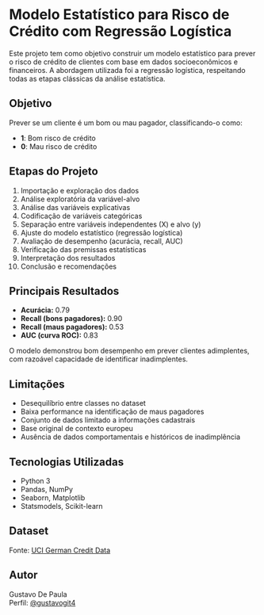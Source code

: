 
# Modelo Estatístico para Risco de Crédito com Regressão Logística

Este projeto tem como objetivo construir um modelo estatístico para prever o risco de crédito de clientes com base em dados socioeconômicos e financeiros. A abordagem utilizada foi a regressão logística, respeitando todas as etapas clássicas da análise estatística.

## Objetivo

Prever se um cliente é um bom ou mau pagador, classificando-o como:

- **1**: Bom risco de crédito
- **0**: Mau risco de crédito

## Etapas do Projeto

1. Importação e exploração dos dados
2. Análise exploratória da variável-alvo
3. Análise das variáveis explicativas
4. Codificação de variáveis categóricas
5. Separação entre variáveis independentes (X) e alvo (y)
6. Ajuste do modelo estatístico (regressão logística)
7. Avaliação de desempenho (acurácia, recall, AUC)
8. Verificação das premissas estatísticas
9. Interpretação dos resultados
10. Conclusão e recomendações

## Principais Resultados

- **Acurácia:** 0.79
- **Recall (bons pagadores):** 0.90
- **Recall (maus pagadores):** 0.53
- **AUC (curva ROC):** 0.83

O modelo demonstrou bom desempenho em prever clientes adimplentes, com razoável capacidade de identificar inadimplentes.

## Limitações

- Desequilíbrio entre classes no dataset
- Baixa performance na identificação de maus pagadores
- Conjunto de dados limitado a informações cadastrais
- Base original de contexto europeu
- Ausência de dados comportamentais e históricos de inadimplência

## Tecnologias Utilizadas

- Python 3
- Pandas, NumPy
- Seaborn, Matplotlib
- Statsmodels, Scikit-learn

## Dataset

Fonte: [UCI German Credit Data](https://archive.ics.uci.edu/ml/datasets/statlog+(german+credit+data))

## Autor

Gustavo De Paula  
Perfil: [@gustavogit4](https://github.com/gustavogit4)
